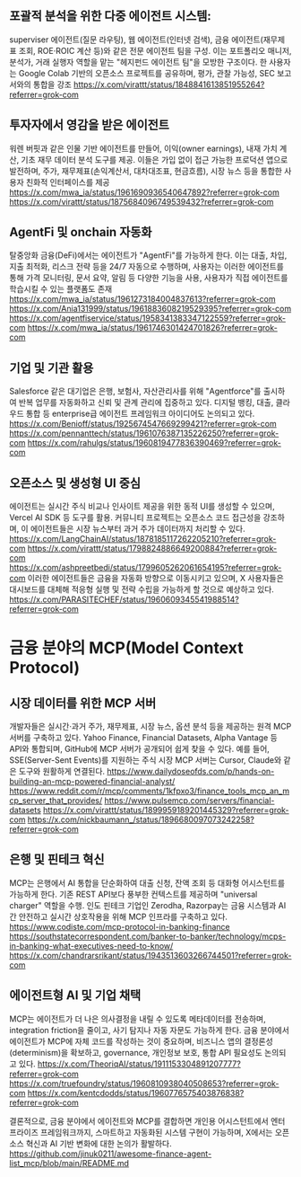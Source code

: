 포괄적 분석을 위한 다중 에이전트 시스템:
-----------------------------------------
superviser 에이전트(질문 라우팅), 웹 에이전트(인터넷 검색), 금융 에이전트(재무제표 조회, ROE·ROIC 계산 등)와 같은 전문 에이전트 팀을 구성. 이는 포트폴리오 매니저, 분석가, 거래 실행자 역할을 맡는 "헤지펀드 에이전트 팀"을 모방한 구조이다. 한 사용자는 Google Colab 기반의 오픈소스 프로젝트를 공유하며, 평가, 관찰 가능성, SEC 보고서와의 통합을 강조
https://x.com/virattt/status/1848841613851955264?referrer=grok-com

투자자에서 영감을 받은 에이전트
-----------------------------------
워렌 버핏과 같은 인물 기반 에이전트를 만들어, 이익(owner earnings), 내재 가치 계산, 기초 재무 데이터 분석 도구를 제공. 이들은 가입 없이 접근 가능한 프로덕션 앱으로 발전하며, 주가, 재무제표(손익계산서, 대차대조표, 현금흐름), 시장 뉴스 등을 통합한 사용자 친화적 인터페이스를 제공
https://x.com/mwa_ia/status/1961690936540647892?referrer=grok-com
https://x.com/virattt/status/1875684096749539432?referrer=grok-com

AgentFi 및 onchain 자동화
----------------------------
탈중앙화 금융(DeFi)에서는 에이전트가 "AgentFi"를 가능하게 한다. 이는 대출, 차입, 지출 최적화, 리스크 전략 등을 24/7 자동으로 수행하며, 사용자는 이러한 에이전트를 통해 가격 모니터링, 문서 요약, 알림 등 다양한 기능을 사용, 사용자가 직접 에이전트를 학습시킬 수 있는 플랫폼도 존재
https://x.com/mwa_ia/status/1961273184004837613?referrer=grok-com
https://x.com/Ania131999/status/1961883608219529395?referrer=grok-com
https://x.com/agentfiservice/status/1958341383347122559?referrer=grok-com
https://x.com/mwa_ia/status/1961746301424701826?referrer=grok-com

기업 및 기관 활용
------------------------------------
Salesforce 같은 대기업은 은행, 보험사, 자산관리사를 위해 "Agentforce"를 출시하여 반복 업무를 자동화하고 신뢰 및 관계 관리에 집중하고 있다. 디지털 뱅킹, 대출, 클라우드 통합 등 enterprise급 에이전트 프레임워크 아이디어도 논의되고 있다.
https://x.com/Benioff/status/1925674547669299421?referrer=grok-com
https://x.com/pennanttech/status/1961076387135226250?referrer=grok-com
https://x.com/rahulgs/status/1960819477836390469?referrer=grok-com

오픈소스 및 생성형 UI 중심
------------------------------
에이전트는 실시간 주식 비교나 인사이트 제공을 위한 동적 UI를 생성할 수 있으며, Vercel AI SDK 등 도구를 활용. 커뮤니티 프로젝트는 오픈소스 코드 접근성을 강조하며, 이 에이전트들은 시장 뉴스부터 과거 주가 데이터까지 처리할 수 있다.
https://x.com/LangChainAI/status/1878185117262205210?referrer=grok-com
https://x.com/virattt/status/1798824886649200884?referrer=grok-com  
https://x.com/ashpreetbedi/status/1799605262061654195?referrer=grok-com
이러한 에이전트들은 금융을 자동화 방향으로 이동시키고 있으며, X 사용자들은 대시보드를 대체해 적응형 실행 및 전략 수립을 가능하게 할 것으로 예상하고 있다.
https://x.com/PARASITECHEF/status/1960609345541988514?referrer=grok-com

금융 분야의 MCP(Model Context Protocol)
=========================

시장 데이터를 위한 MCP 서버
----------------------------
개발자들은 실시간·과거 주가, 재무제표, 시장 뉴스, 옵션 분석 등을 제공하는 원격 MCP 서버를 구축하고 있다. Yahoo Finance, Financial Datasets, Alpha Vantage 등 API와 통합되며, GitHub에 MCP 서버가 공개되어 쉽게 찾을 수 있다. 예를 들어, SSE(Server-Sent Events)를 지원하는 주식 시장 MCP 서버는 Cursor, Claude와 같은 도구와 원활하게 연결된다.
https://www.dailydoseofds.com/p/hands-on-building-an-mcp-powered-financial-analyst/
https://www.reddit.com/r/mcp/comments/1kfpxo3/finance_tools_mcp_an_mcp_server_that_provides/
https://www.pulsemcp.com/servers/financial-datasets
https://x.com/virattt/status/1899959189201445329?referrer=grok-com
https://x.com/nickbaumann_/status/1896680097073242258?referrer=grok-com

은행 및 핀테크 혁신
--------------------------------
 MCP는 은행에서 AI 통합을 단순화하여 대출 신청, 잔액 조회 등 대화형 어시스턴트를 가능하게 한다. 기존 REST API보다 풍부한 컨텍스트를 제공하며 "universal charger" 역할을 수행. 인도 핀테크 기업인 Zerodha, Razorpay는 금융 시스템과 AI 간 안전하고 실시간 상호작용을 위해 MCP 인프라를 구축하고 있다.
https://www.codiste.com/mcp-protocol-in-banking-finance
https://southstatecorrespondent.com/banker-to-banker/technology/mcps-in-banking-what-executives-need-to-know/
https://x.com/chandrarsrikant/status/1943513603266744501?referrer=grok-com

에이전트형 AI 및 기업 채택
---------------------------------
MCP는 에이전트가 더 나은 의사결정을 내릴 수 있도록 메타데이터를 전송하며, integration friction을 줄이고, 사기 탐지나 자동 자문도 가능하게 한다. 금융 분야에서 에이전트가 MCP에 자체 코드를 작성하는 것이 중요하며, 비즈니스 앱의 결정론성(determinism)을 확보하고, governance, 개인정보 보호, 통합 API 필요성도 논의되고 있다. 
https://x.com/TheoriqAI/status/1911153304891207777?referrer=grok-com
https://x.com/truefoundry/status/1960810938040508653?referrer=grok-com
https://x.com/kentcdodds/status/1960776575403876838?referrer=grok-com

결론적으로, 금융 분야에서 에이전트와 MCP를 결합하면 개인용 어시스턴트에서 엔터프라이즈 프레임워크까지, 스마트하고 자동화된 시스템 구현이 가능하며, X에서는 오픈소스 혁신과 AI 기반 변화에 대한 논의가 활발하다.
https://github.com/jinuk0211/awesome-finance-agent-list_mcp/blob/main/README.md
